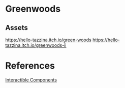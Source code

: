# Greenwoods
## Assets
https://hello-tazzina.itch.io/green-woods
https://hello-tazzina.itch.io/greenwoods-ii

# References
[Interactible Components](https://www.youtube.com/watch?v=C_-faOyIuTQ&ab_channel=MitchMakesThings)
